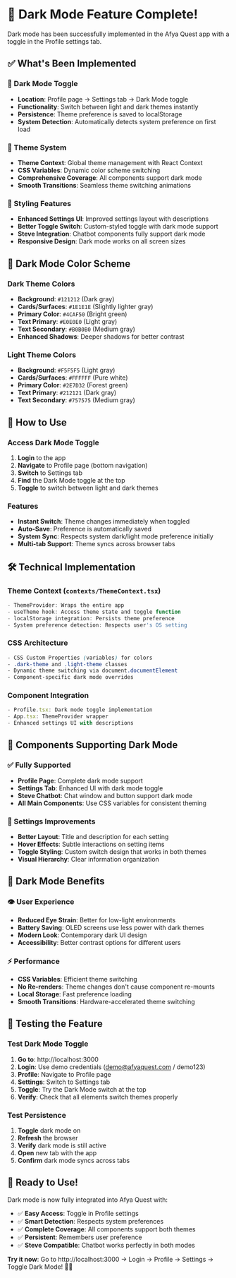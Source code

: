 # 🌙 Dark Mode Feature Complete!

Dark mode has been successfully implemented in the Afya Quest app with a toggle in the Profile settings tab.

## ✅ What's Been Implemented

### 🎯 Dark Mode Toggle
- **Location**: Profile page → Settings tab → Dark Mode toggle
- **Functionality**: Switch between light and dark themes instantly
- **Persistence**: Theme preference is saved to localStorage
- **System Detection**: Automatically detects system preference on first load

### 🎨 Theme System
- **Theme Context**: Global theme management with React Context
- **CSS Variables**: Dynamic color scheme switching
- **Comprehensive Coverage**: All components support dark mode
- **Smooth Transitions**: Seamless theme switching animations

### 🌟 Styling Features
- **Enhanced Settings UI**: Improved settings layout with descriptions
- **Better Toggle Switch**: Custom-styled toggle with dark mode support
- **Steve Integration**: Chatbot components fully support dark mode
- **Responsive Design**: Dark mode works on all screen sizes

## 🎨 Dark Mode Color Scheme

### Dark Theme Colors
- **Background**: `#121212` (Dark gray)
- **Cards/Surfaces**: `#1E1E1E` (Slightly lighter gray)
- **Primary Color**: `#4CAF50` (Bright green)
- **Text Primary**: `#E0E0E0` (Light gray)
- **Text Secondary**: `#B0B0B0` (Medium gray)
- **Enhanced Shadows**: Deeper shadows for better contrast

### Light Theme Colors
- **Background**: `#F5F5F5` (Light gray)
- **Cards/Surfaces**: `#FFFFFF` (Pure white)
- **Primary Color**: `#2E7D32` (Forest green)
- **Text Primary**: `#212121` (Dark gray)
- **Text Secondary**: `#757575` (Medium gray)

## 🚀 How to Use

### Access Dark Mode Toggle
1. **Login** to the app
2. **Navigate** to Profile page (bottom navigation)
3. **Switch** to Settings tab
4. **Find** the Dark Mode toggle at the top
5. **Toggle** to switch between light and dark themes

### Features
- **Instant Switch**: Theme changes immediately when toggled
- **Auto-Save**: Preference is automatically saved
- **System Sync**: Respects system dark/light mode preference initially
- **Multi-tab Support**: Theme syncs across browser tabs

## 🛠️ Technical Implementation

### Theme Context (`contexts/ThemeContext.tsx`)
```typescript
- ThemeProvider: Wraps the entire app
- useTheme hook: Access theme state and toggle function
- localStorage integration: Persists theme preference
- System preference detection: Respects user's OS setting
```

### CSS Architecture
```css
- CSS Custom Properties (variables) for colors
- .dark-theme and .light-theme classes
- Dynamic theme switching via document.documentElement
- Component-specific dark mode overrides
```

### Component Integration
```typescript
- Profile.tsx: Dark mode toggle implementation
- App.tsx: ThemeProvider wrapper
- Enhanced settings UI with descriptions
```

## 🎯 Components Supporting Dark Mode

### ✅ Fully Supported
- **Profile Page**: Complete dark mode support
- **Settings Tab**: Enhanced UI with dark mode toggle
- **Steve Chatbot**: Chat window and button support dark mode
- **All Main Components**: Use CSS variables for consistent theming

### 🔧 Settings Improvements
- **Better Layout**: Title and description for each setting
- **Hover Effects**: Subtle interactions on setting items
- **Toggle Styling**: Custom switch design that works in both themes
- **Visual Hierarchy**: Clear information organization

## 🌙 Dark Mode Benefits

### 👁️ User Experience
- **Reduced Eye Strain**: Better for low-light environments
- **Battery Saving**: OLED screens use less power with dark themes
- **Modern Look**: Contemporary dark UI design
- **Accessibility**: Better contrast options for different users

### ⚡ Performance
- **CSS Variables**: Efficient theme switching
- **No Re-renders**: Theme changes don't cause component re-mounts
- **Local Storage**: Fast preference loading
- **Smooth Transitions**: Hardware-accelerated theme switching

## 🧪 Testing the Feature

### Test Dark Mode Toggle
1. **Go to**: http://localhost:3000
2. **Login**: Use demo credentials (demo@afyaquest.com / demo123)
3. **Profile**: Navigate to Profile page
4. **Settings**: Switch to Settings tab
5. **Toggle**: Try the Dark Mode switch at the top
6. **Verify**: Check that all elements switch themes properly

### Test Persistence
1. **Toggle** dark mode on
2. **Refresh** the browser
3. **Verify** dark mode is still active
4. **Open** new tab with the app
5. **Confirm** dark mode syncs across tabs

## 🎉 Ready to Use!

Dark mode is now fully integrated into Afya Quest with:

- ✅ **Easy Access**: Toggle in Profile settings
- ✅ **Smart Detection**: Respects system preferences
- ✅ **Complete Coverage**: All components support both themes
- ✅ **Persistent**: Remembers user preference
- ✅ **Steve Compatible**: Chatbot works perfectly in both modes

**Try it now**: Go to http://localhost:3000 → Login → Profile → Settings → Toggle Dark Mode! 🌙✨
